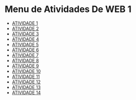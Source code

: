 # Menu de Atividades De WEB 1

- [ATIVIDADE 1 ]()
- [ATIVIDADE 2 ]()
- [ATIVIDADE 3 ]()
- [ATIVIDADE 4 ]()
- [ATIVIDADE 5 ]()
- [ATIVIDADE 6 ]()
- [ATIVIDADE 7 ]()
- [ATIVIDADE 8 ]()
- [ATIVIDADE 9 ]()
- [ATIVIDADE 10 ]()
- [ATIVIDADE 11 ]()
- [ATIVIDADE 12 ]()
- [ATIVIDADE 13 ]()
- [ATIVIDADE 14 ]()
